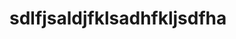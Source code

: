 <!DOCTYPE html>
<html lang="en">
<head>
    <meta charset="UTF-8">
    <meta name="viewport" content="width=device-width, initial-scale=1.0">
    
</head>
<body>
    <h1>sdlfjsaldjfklsadhfkljsdfha</h1>
</body>
</html>
